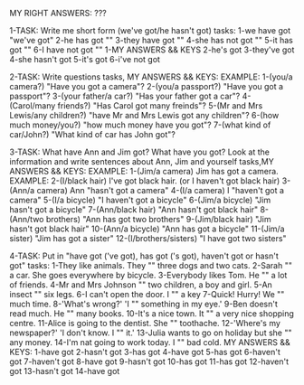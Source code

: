 MY RIGHT ANSWERS: ???

1-TASK: Write me short form (we've got/he hasn't got)
tasks:
  1-we have got "we've got"
  2-he has got ""
  3-they have got ""
  4-she has not got ""
  5-it has got ""
  6-I have not got ""
1-MY ANSWERS && KEYS
  2-he's got
  3-they've got
  4-she hasn't got
  5-it's got
  6-i've not got

2-TASK: Write questions
tasks, MY ANSWERS && KEYS: 
  EXAMPLE: 1-(you/a camera?) "Have you got a camera"? 
  2-(you/a passport?) "Have you got a passport"?
  3-(your father/a car?) "Has your father got a car"?
  4-(Carol/many friends?) "Has Carol got many freinds"?
  5-(Mr and Mrs Lewis/any children?) "have Mr and Mrs Lewis got any children"?
  6-(how much money/you?) "how much money have you got"?
  7-(what kind of car/John?) "What kind of car has John got"?

3-TASK: What have Ann and Jim got?
What have you got? Look at the
information and write sentences
about Ann, Jim and yourself
tasks,MY ANSWERS && KEYS:
  EXAMPLE: 1-(Jim/a camera) Jim has got a camera.
  EXAMPLE: 2-(I/black hair) I've got black hair.
  (or I haven't got black hair)
  3-(Ann/a camera) Ann "hasn't got a camera"
  4-(I/a camera) I "haven't got a camera"
  5-(I/a bicycle) "I haven't got a bicycle"
  6-(Jim/a bicycle) "Jim hasn't got a bicycle"
  7-(Ann/black hair) "Ann hasn't got black hair"
  8-(Ann/two brothers) "Ann has got two brothers"
  9-(Jim/black hair) "Jim hasn't got black hair"
  10-(Ann/a bicycle) "Ann has got a bicycle"
  11-(Jim/a sister) "Jim has got a sister"
  12-(I/brothers/sisters) "I have got two sisters"

4-TASK: Put in "have got ('ve got), has got ('s got), haven't got or  hasn't got"
tasks:
  1-They like animals. They "" three dogs and two cats.
  2-Sarah "" a car. She goes everywhere by bicycle.
  3-Everybody likes Tom. He "" a lot of friends.
  4-Mr and Mrs Johnson "" two children, a boy and girl.
  5-An insect "" six legs.
  6-I can't open the door. I "" a key
  7-Quick! Hurry! We "" much time.
  8-'What's wrong?' 'I "" something in my eye.'
  9-Ben doesn't read much. He "" many books.
  10-It's a nice town. It "" a very nice shopping centre.
  11-Alice is going to the dentist. She "" toothache.
  12-'Where's my newspaper?' 'I don't know. I "" it.'
  13-Julia wants to go on holiday but she "" any money.
  14-I'm nat going to work today. I "" bad cold.
MY ANSWERS && KEYS:
  1-have got
  2-hasn't got
  3-has got
  4-have got
  5-has got
  6-haven't got
  7-haven't got
  8-have got
  9-hasn't got
  10-has got
  11-has got
  12-haven't got
  13-hasn't got
  14-have got

